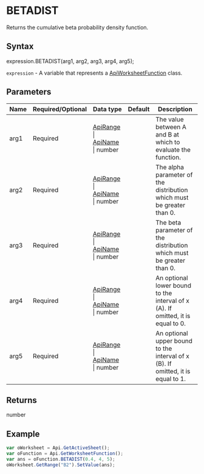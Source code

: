 # BETADIST

Returns the cumulative beta probability density function.

## Syntax

expression.BETADIST(arg1, arg2, arg3, arg4, arg5);

`expression` - A variable that represents a [ApiWorksheetFunction](../ApiWorksheetFunction.md) class.

## Parameters

| **Name** | **Required/Optional** | **Data type** | **Default** | **Description** |
| ------------- | ------------- | ------------- | ------------- | ------------- |
| arg1 | Required | [ApiRange](../../ApiRange/ApiRange.md) &#124; [ApiName](../../ApiName/ApiName.md) &#124; number |  | The value between A and B at which to evaluate the function. |
| arg2 | Required | [ApiRange](../../ApiRange/ApiRange.md) &#124; [ApiName](../../ApiName/ApiName.md) &#124; number |  | The alpha parameter of the distribution which must be greater than 0. |
| arg3 | Required | [ApiRange](../../ApiRange/ApiRange.md) &#124; [ApiName](../../ApiName/ApiName.md) &#124; number |  | The beta parameter of the distribution which must be greater than 0. |
| arg4 | Required | [ApiRange](../../ApiRange/ApiRange.md) &#124; [ApiName](../../ApiName/ApiName.md) &#124; number |  | An optional lower bound to the interval of x (A). If omitted, it is equal to 0. |
| arg5 | Required | [ApiRange](../../ApiRange/ApiRange.md) &#124; [ApiName](../../ApiName/ApiName.md) &#124; number |  | An optional upper bound to the interval of x (B). If omitted, it is equal to 1. |

## Returns

number

## Example



```javascript
var oWorksheet = Api.GetActiveSheet();
var oFunction = Api.GetWorksheetFunction();
var ans = oFunction.BETADIST(0.4, 4, 5);
oWorksheet.GetRange("B2").SetValue(ans);
```
